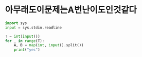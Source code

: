 # 아무래도이문제는A번난이도인것같다

```python
import sys
input = sys.stdin.readline

T = int(input())
for _ in range(T):
    A, B = map(int, input().split())
    print("yes")
```
